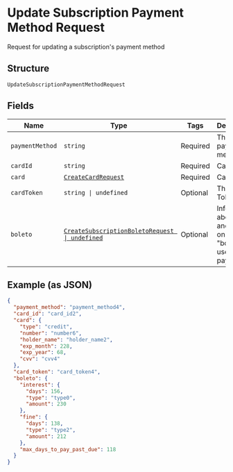 
# Update Subscription Payment Method Request

Request for updating a subscription's payment method

## Structure

`UpdateSubscriptionPaymentMethodRequest`

## Fields

| Name | Type | Tags | Description |
|  --- | --- | --- | --- |
| `paymentMethod` | `string` | Required | The new payment method |
| `cardId` | `string` | Required | Card id |
| `card` | [`CreateCardRequest`](../../doc/models/create-card-request.md) | Required | Card data |
| `cardToken` | `string \| undefined` | Optional | The Card Token |
| `boleto` | [`CreateSubscriptionBoletoRequest \| undefined`](../../doc/models/create-subscription-boleto-request.md) | Optional | Information about fines and interest on the "boleto" used from payment |

## Example (as JSON)

```json
{
  "payment_method": "payment_method4",
  "card_id": "card_id2",
  "card": {
    "type": "credit",
    "number": "number6",
    "holder_name": "holder_name2",
    "exp_month": 228,
    "exp_year": 68,
    "cvv": "cvv4"
  },
  "card_token": "card_token4",
  "boleto": {
    "interest": {
      "days": 156,
      "type": "type0",
      "amount": 230
    },
    "fine": {
      "days": 138,
      "type": "type2",
      "amount": 212
    },
    "max_days_to_pay_past_due": 118
  }
}
```

